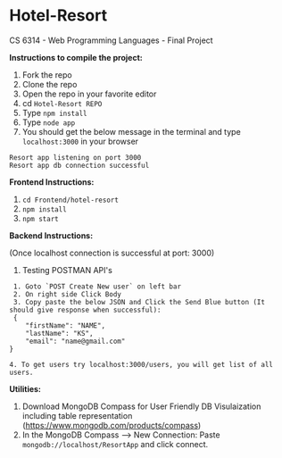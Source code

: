 # Hotel-Resort
CS 6314 - Web Programming Languages - Final Project

**Instructions to compile the project:**

1. Fork the repo
2. Clone the repo
3. Open the repo in your favorite editor
4. cd `Hotel-Resort REPO`
2. Type `npm install`
3. Type `node app`
4. You should get the below message in the terminal and type `localhost:3000` in your browser
```
Resort app listening on port 3000 
Resort app db connection successful
```
**Frontend Instructions:**
1. `cd Frontend/hotel-resort`
2. `npm install`
3. `npm start`


**Backend Instructions:**

(Once localhost connection is successful at port: 3000)

1. Testing POSTMAN API's 
```
 1. Goto `POST Create New user` on left bar
 2. On right side Click Body
 3. Copy paste the below JSON and Click the Send Blue button (It should give response when successful):
 {
	"firstName": "NAME",
	"lastName": "KS",
	"email": "name@gmail.com"
}

4. To get users try localhost:3000/users, you will get list of all users.

 ```

 **Utilities:**

 1. Download MongoDB Compass for User Friendly DB Visulaization including table representation (https://www.mongodb.com/products/compass)
 2. In the MongoDB Compass --> New Connection: Paste `mongodb://localhost/ResortApp` and click connect.